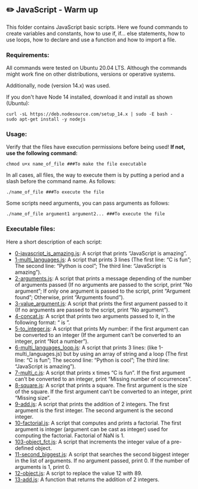 ## :pencil2: JavaScript - Warm up

This folder contains JavaScript basic scripts. Here we found commands to create variables and constants, how to use if, if... else statements, how to use loops, how to declare and use a function and how to import a file.  

### Requirements:
All commands were tested on Ubuntu 20.04 LTS. Although the commands might work fine on other distributions, versions or operative systems.

Additionally, node (version 14.x) was used.

If you don't have Node 14 installed, download it and install as shown (Ubuntu):

    curl -sL https://deb.nodesource.com/setup_14.x | sudo -E bash -
    sudo apt-get install -y nodejs

### Usage:
Verify that the files have execution permissions before being used! **If not, use the following command:**

    chmod u+x name_of_file ###To make the file executable

In all cases, all files, the way to execute them is by putting a period and a slash before the command name. As follows:

    ./name_of_file ###To execute the file

Some scripts need arguments, you can pass arguments as follows:

    ./name_of_file argument1 argument2... ###To execute the file

### Executable files:

Here a short description of each script:

+ [0-javascript_is_amazing.js](https://github.com/dmhenaopa/holbertonschool-higher_level_programming/blob/master/0x12-javascript-warm_up/0-javascript_is_amazing.js): A script that prints “JavaScript is amazing”.
+ [1-multi_languages.js](https://github.com/dmhenaopa/holbertonschool-higher_level_programming/blob/master/0x12-javascript-warm_up/1-multi_languages.js): A script that prints 3 lines (The first line: “C is fun”; The second line: “Python is cool”; The third line: “JavaScript is amazing”).
+ [2-arguments.js](https://github.com/dmhenaopa/holbertonschool-higher_level_programming/blob/master/0x12-javascript-warm_up/2-arguments.js): A script that prints a message depending of the number of arguments passed (If no arguments are passed to the script, print “No argument”; If only one argument is passed to the script, print “Argument found”; Otherwise, print “Arguments found”).
+ [3-value_argument.js](https://github.com/dmhenaopa/holbertonschool-higher_level_programming/blob/master/0x12-javascript-warm_up/3-value_argument.js): A script that prints the first argument passed to it (If no arguments are passed to the script, print “No argument”).
+ [4-concat.js](https://github.com/dmhenaopa/holbertonschool-higher_level_programming/blob/master/0x12-javascript-warm_up/4-concat.js): A script that prints two arguments passed to it, in the following format: “ is ”.
+ [5-to_integer.js](https://github.com/dmhenaopa/holbertonschool-higher_level_programming/blob/master/0x12-javascript-warm_up/5-to_integer.js): A script that prints My number: <first argument converted in integer> if the first argument can be converted to an integer (If the argument can’t be converted to an integer, print “Not a number”).
+ [6-multi_languages_loop.js](https://github.com/dmhenaopa/holbertonschool-higher_level_programming/blob/master/0x12-javascript-warm_up/6-multi_languages_loop.js): A script that prints 3 lines: (like 1-multi_languages.js) but by using an array of string and a loop (The first line: “C is fun”; The second line: “Python is cool”; The third line: “JavaScript is amazing”).
+ [7-multi_c.js](https://github.com/dmhenaopa/holbertonschool-higher_level_programming/blob/master/0x12-javascript-warm_up/7-multi_c.js): A script that prints x times “C is fun”. If the first argument can’t be converted to an integer, print “Missing number of occurrences”.
+ [8-square.js](https://github.com/dmhenaopa/holbertonschool-higher_level_programming/blob/master/0x12-javascript-warm_up/0-javascript_is_amazing.js): A script that prints a square. The first argument is the size of the square. If the first argument can’t be converted to an integer, print “Missing size”.
+ [9-add.js](https://github.com/dmhenaopa/holbertonschool-higher_level_programming/blob/master/0x12-javascript-warm_up/0-javascript_is_amazing.js): A script that prints the addition of 2 integers. The first argument is the first integer. The second argument is the second integer.
+ [10-factorial.js](https://github.com/dmhenaopa/holbertonschool-higher_level_programming/blob/master/0x12-javascript-warm_up/0-javascript_is_amazing.js): A script that computes and prints a factorial. The first argument is integer (argument can be cast as integer) used for computing the factorial. Factorial of NaN is 1.
+ [103-object_fct.js](https://github.com/dmhenaopa/holbertonschool-higher_level_programming/blob/master/0x12-javascript-warm_up/0-javascript_is_amazing.js): A script that increments the integer value of a pre-defined object.
+ [11-second_biggest.js](https://github.com/dmhenaopa/holbertonschool-higher_level_programming/blob/master/0x12-javascript-warm_up/0-javascript_is_amazing.js): A script that searches the second biggest integer in the list of arguments. If no argument passed, print 0. If the number of arguments is 1, print 0.
+ [12-object.js](https://github.com/dmhenaopa/holbertonschool-higher_level_programming/blob/master/0x12-javascript-warm_up/0-javascript_is_amazing.js): A script to replace the value 12 with 89.
+ [13-add.js](https://github.com/dmhenaopa/holbertonschool-higher_level_programming/blob/master/0x12-javascript-warm_up/0-javascript_is_amazing.js): A function that returns the addition of 2 integers.
<!--stackedit_data:
eyJoaXN0b3J5IjpbMTQ3Nzg4NjJdfQ==
-->